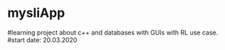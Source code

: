 # mysliApp
#learning project about c++ and databases with GUIs with RL use case.
#start date: 20.03.2020
